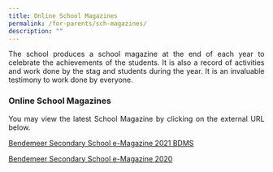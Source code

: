 ```yaml
---
title: Online School Magazines
permalink: /for-parents/sch-magazines/
description: ""
---
```

<p style="text-align:justify">The school produces a school magazine at the end of each year to celebrate the achievements of the students.  It is also a record of activities and work done by the stag and students during the year.  It is an invaluable testimony to work done by everyone.</p>

### Online School Magazines

<p style="text-align:justify">You may view the latest School Magazine by clicking on the external URL below.</p>

<a href="https://issuu.com/bendemeersec/docs/bendemeer_sec_e-magazine_2021?fr=sY2FhYTU0MjE3MTM" target="\_blank" rel="noopener">Bendemeer Secondary School e-Magazine 2021 BDMS</a>

<a href="https://issuu.com/bendemeersec/docs/2020_bdms_newsletter?fr=sOGI5NDU0MjE3MTM" target="\_blank" rel="noopener">Bendemeer Secondary School e-Magazine 2020</a>

